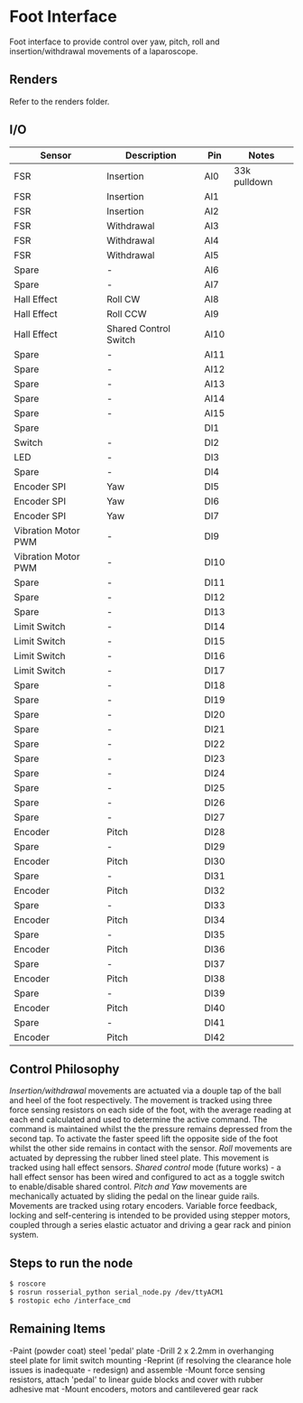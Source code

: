 # Foot Interface
Foot interface to provide control over yaw, pitch, roll and insertion/withdrawal movements of a laparoscope.

## Renders
Refer to the renders folder. 

## I/O
| Sensor              | Description           | Pin  | Notes        |
|---------------------|-----------------------|------|--------------|
| FSR                 | Insertion             | AI0  | 33k pulldown |
| FSR                 | Insertion             | AI1  |              |
| FSR                 | Insertion             | AI2  |              |
| FSR                 | Withdrawal            | AI3  |              |
| FSR                 | Withdrawal            | AI4  |              |
| FSR                 | Withdrawal            | AI5  |              |
| Spare               | -                     | AI6  |              |
| Spare               | -                     | AI7  |              |
| Hall Effect         | Roll CW               | AI8  |              |
| Hall Effect         | Roll CCW              | AI9  |              |
| Hall Effect         | Shared Control Switch | AI10 |              |
| Spare               | -                     | AI11 |              |
| Spare               | -                     | AI12 |              |
| Spare               | -                     | AI13 |              |
| Spare               | -                     | AI14 |              |
| Spare               | -                     | AI15 |              |
| Spare               |                       | DI1  |              |
| Switch              | -                     | DI2  |              |
| LED                 | -                     | DI3  |              |
| Spare               | -                     | DI4  |              |
| Encoder SPI         | Yaw                   | DI5  |              |
| Encoder SPI         | Yaw                   | DI6  |              |
| Encoder SPI         | Yaw                   | DI7  |              |
| Vibration Motor PWM | -                     | DI9  |              |
| Vibration Motor PWM | -                     | DI10 |              |
| Spare               | -                     | DI11 |              |
| Spare               | -                     | DI12 |              |
| Spare               | -                     | DI13 |              |
| Limit Switch        | -                     | DI14 |              |
| Limit Switch        | -                     | DI15 |              |
| Limit Switch        | -                     | DI16 |              |
| Limit Switch        | -                     | DI17 |              |
| Spare               | -                     | DI18 |              |
| Spare               | -                     | DI19 |              |
| Spare               | -                     | DI20 |              |
| Spare               | -                     | DI21 |              |
| Spare               | -                     | DI22 |              |
| Spare               | -                     | DI23 |              |
| Spare               | -                     | DI24 |              |
| Spare               | -                     | DI25 |              |
| Spare               | -                     | DI26 |              |
| Spare               | -                     | DI27 |              |
| Encoder             | Pitch                 | DI28 |              |
| Spare               | -                     | DI29 |              |
| Encoder             | Pitch                 | DI30 |              |
| Spare               | -                     | DI31 |              |
| Encoder             | Pitch                 | DI32 |              |
| Spare               | -                     | DI33 |              |
| Encoder             | Pitch                 | DI34 |              |
| Spare               | -                     | DI35 |              |
| Encoder             | Pitch                 | DI36 |              |
| Spare               | -                     | DI37 |              |
| Encoder             | Pitch                 | DI38 |              |
| Spare               | -                     | DI39 |              |
| Encoder             | Pitch                 | DI40 |              |
| Spare               | -                     | DI41 |              |
| Encoder             | Pitch                 | DI42 |              |                                                                                                         |

## Control Philosophy
*Insertion/withdrawal* movements are actuated via a douple tap of the ball and heel of the foot respectively. The movement is tracked using three force sensing resistors on each side of the foot, with the average reading at each end calculated and used to determine the active command. The command is maintained whilst the the pressure remains depressed from the second tap. To activate the faster speed lift the opposite side of the foot whilst the other side remains in contact with the sensor. 
*Roll* movements are actuated by depressing the rubber lined steel plate. This movement is tracked using hall effect sensors. 
*Shared control* mode (future works) - a hall effect sensor has been wired and configured to act as a toggle switch to enable/disable shared control. 
*Pitch and Yaw* movements are mechanically actuated by sliding the pedal on the linear guide rails. Movements are tracked using rotary encoders. Variable force feedback, locking and self-centering is intended to be provided using stepper motors, coupled through a series elastic actuator and driving a gear rack and pinion system. 

## Steps to run the node
```Bash
$ roscore
$ rosrun rosserial_python serial_node.py /dev/ttyACM1
$ rostopic echo /interface_cmd
```

## Remaining Items
-Paint (powder coat) steel 'pedal' plate
-Drill 2 x 2.2mm in overhanging steel plate for limit switch mounting
-Reprint (if resolving the clearance hole issues is inadequate - redesign) and assemble
-Mount force sensing resistors, attach 'pedal' to linear guide blocks and cover with rubber adhesive mat
-Mount encoders, motors and cantilevered gear rack
